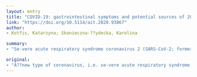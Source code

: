 ```yaml
---
layout: entry
title: "COVID-19: gastrointestinal symptoms and potential sources of 2019-nCoV transmission"
link: "https://doi.org/10.5114/ait.2020.93867"
author:
- Kotfis, Katarzyna; Skonieczna-??ydecka, Karolina

summary:
- "Se-vere acute respiratory syndrome coronavirus 2 (SARS-CoV-2; formerly known as 2019-nCoV) appeared in China in December 2019. Infections with the Coronaviridae virus family in a??small percentage of patients lead to severe acute respiration syndrome [2] Infections with the SARS-coV family in China and the Middle East have exceeded 240,000 worldwide, leading to a?pandemia [1]. At the genetic level, 2019-NCoV is closely related to the. acute respiratory. syndrome.. CoV-2) has been. as."

original:
- "A??new type of coronavirus, i.e. se-vere acute respiratory syndrome coronavirus 2 (SARS-CoV-2; formerly known as 2019-nCoV) appeared in December 2019 in the province of Hubei, China, and over the past four months the number of cases of infection has exceeded 240,000 worldwide, leading to a??pandemia [1]. At the genetic level, 2019-nCoV is closely related to the SARS-CoV and, to a??lesser extent, to MERS-CoV, which appeared as epidemiological threats in recent years in China and the Middle East, respectively. Infections with the Coronaviridae virus family in a??small percentage of patients, especially in those over 60 years of age with a??positive clinical history, lead to severe acute respiratory syndrome [2]."
---
```


